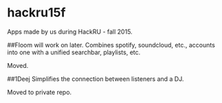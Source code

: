 # hackru15f
Apps made by us during HackRU - fall 2015.

##Floom
will work on later. Combines spotify, soundcloud, etc., accounts into one with a unified searchbar, playlists, etc.

Moved.

##1Deej
Simplifies the connection between listeners and a DJ.

Moved to private repo. 
